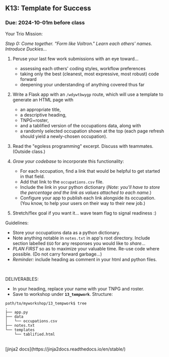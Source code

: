 ## K13: Template for Success
### Due: 2024-10-01m before class


Your Trio Mission:

_Step 0: Come together. "Form like Voltron." Learn each others' names. Introduce Duckies..._

1. Peruse your last few work submissions with an eye toward...
   * assessing each others' coding styles, workflow preferences
   * taking only the best (cleanest, most expressive, most robust) code forward
   * deepening your understanding of anything covered thus far

1. Write a Flask app with an `/wdywtbwygp` route, which will use a template to generate an HTML page with
   * an appropriate title,
   * a descriptive heading,
   * TNPG+roster,
   * and a tablified version of the occupations data, along with
   * a randomly selected occupation shown at the top (each page refresh should yield a newly-chosen occupation).
1. Read the "egoless programming" excerpt. Discuss with teammates. (Outside class.)
1. *Grow your codebase* to incorporate this functionality:
   * For each occupation, find a link that would be helpful to get started in that field.
   * Add that link to the `occupations.csv` file.
   * Include the link in your python dictionary (_Note: you'll have to store the percentage and the link as values attached to each name._)
   * Configure your app to publish each link alongside its occupation. (You know, to help your users on their way to their new job.)
1. Stretch/flex goal if you want it... wave team flag to signal readiness :)

Guidelines:
  - Store your occupations data as a python dictionary.
  - Note anything notable in `notes.txt` in app's root directory. Include section labelled `EGO` for any responses you would like to *share*...
  - _PLAN FIRST_ so as to maximize your valuable time. Re-use code where possible. (Do not carry forward garbage...)
  - _Reminder:_ include heading as comment in your html and python files.

<br>

DELIVERABLES:
* In your heading, replace your name with your TNPG and roster.
* Save to workshop under __`13_tempwork`__. Structure:

```
path/to/myworkshop/13_tempwork$ tree
.
├── app.py
├── data
│   └── occupations.csv
├── notes.txt
└── templates
    └── tablified.html
```


<br>
[jinja2 docs](https://jinja2docs.readthedocs.io/en/stable/)

